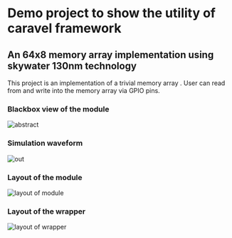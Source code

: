 # Demo project to show the utility of caravel framework
## An 64x8 memory array implementation using skywater 130nm technology

This project is  an implementation of a trivial  memory array . User can read from and write into the memory array via GPIO pins.


### Blackbox view of the module

![abstract](https://user-images.githubusercontent.com/96823533/180166328-ada5e887-755c-4694-bb2c-e056db1a77d6.JPG)









### Simulation waveform

![out](https://user-images.githubusercontent.com/96823533/180162923-bad31c71-ab80-4282-b5ab-da252ec11da4.JPG)





### Layout of the module
![layout of module](https://user-images.githubusercontent.com/96823533/180160315-586280aa-4d0c-4268-942c-4cc1dac7d414.jpeg)



 

### Layout of the wrapper
![layout of wrapper](https://user-images.githubusercontent.com/96823533/180160327-13afd87c-ca46-41ac-83e9-c24f9e509a4c.jpeg)









